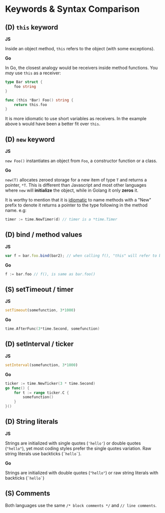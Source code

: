 # Keywords & Syntax Comparison

## (D) `this` keyword
**JS**

Inside an object method, `this` refers to the object (with some exceptions).

**Go**

In Go, the closest analogy would be receivers inside method functions.
You *may* use `this` as a receiver:
```Go
type Bar struct {
	foo string
}

func (this *Bar) Foo() string {
	return this.foo
}
```
It is more idiomatic to use short variables as receivers. In the example above `b` would have been a better fit over `this`.

## (D) `new` keyword
**JS**

`new Foo()` instantiates an object from `Foo`, a constructor function or a class.

**Go**

`new(T)` allocates zeroed storage for a new item of type `T` and returns a pointer, `*T`. This is different than Javascript and most other languages where `new` will **initialize** the object, while in Golang it only **zeros** it.

It is worthy to mention that it is [idiomatic](https://blog.golang.org/package-names) to name methods with a "New" prefix to denote it returns a pointer to the type following in the method name. e.g:
```Go
timer := time.NewTimer(d) // timer is a *time.Timer
```

## (D) bind / method values

**JS**
```Javascript
var f = bar.foo.bind(bar2); // when calling f(), "this" will refer to bar2
```

**Go**
```Go
f := bar.foo // f(), is same as bar.foo()
```

## (S) setTimeout / timer

**JS**
```Javascript
setTimeout(somefunction, 3*1000)
```

**Go**
```Go
time.AfterFunc(3*time.Second, somefunction)
```

## (D) setInterval / ticker

**JS**
```Javascript
setInterval(somefunction, 3*1000)
```

**Go**
```Go
ticker := time.NewTicker(3 * time.Second)
go func() {
	for t := range ticker.C {
		somefunction()
	}
}()
```

## (D) String literals
**JS**

Strings are initialized with single quotes (`'hello'`) or double quotes (`"hello"`), yet most coding styles prefer the single quotes variation. Raw string literals use backticks (``` `hello` ```).

**Go**

Strings are initialized with double quotes (`"hello"`) or raw string literals with backticks (``` `hello` ```)

## (S) Comments
Both languages use the same `/* block comments */`  and `// line comments`.
